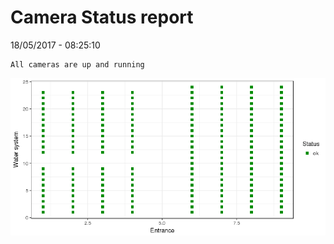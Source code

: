 Camera Status report
================
18/05/2017 - 08:25:10

    All cameras are up and running

![](camreport_files/figure-markdown_github/unnamed-chunk-2-1.png)
